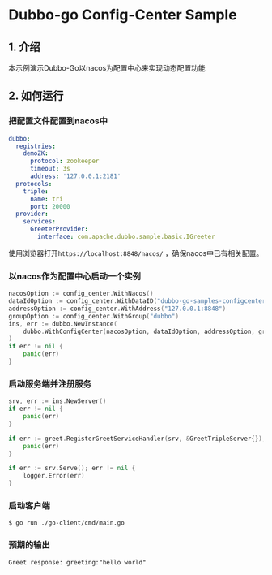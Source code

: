 # Dubbo-go Config-Center Sample

## 1. 介绍

本示例演示Dubbo-Go以nacos为配置中心来实现动态配置功能

## 2. 如何运行

### 把配置文件配置到nacos中

```yaml
dubbo:
  registries:
    demoZK:
      protocol: zookeeper
      timeout: 3s
      address: '127.0.0.1:2181'
  protocols:
    triple:
      name: tri
      port: 20000
  provider:
    services:
      GreeterProvider:
        interface: com.apache.dubbo.sample.basic.IGreeter
```

使用浏览器打开`https://localhost:8848/nacos/` ，确保nacos中已有相关配置。

### 以nacos作为配置中心启动一个实例

```go
nacosOption := config_center.WithNacos()
dataIdOption := config_center.WithDataID("dubbo-go-samples-configcenter-nacos-server")
addressOption := config_center.WithAddress("127.0.0.1:8848")
groupOption := config_center.WithGroup("dubbo")
ins, err := dubbo.NewInstance(
    dubbo.WithConfigCenter(nacosOption, dataIdOption, addressOption, groupOption),
)
if err != nil {
    panic(err)
}
```

### 启动服务端并注册服务

```go
srv, err := ins.NewServer()
if err != nil {
    panic(err)
}

if err := greet.RegisterGreetServiceHandler(srv, &GreetTripleServer{}); err != nil {
    panic(err)
}

if err := srv.Serve(); err != nil {
    logger.Error(err)
}
```

### 启动客户端

```shell
$ go run ./go-client/cmd/main.go
```

### 预期的输出

```
Greet response: greeting:"hello world"
```